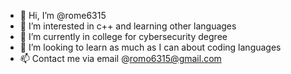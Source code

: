 - 👋 Hi, I’m @rome6315
- 👀 I’m interested in c++ and learning other languages
- 🌱 I’m currently in college for cybersecurity degree
- 💞️ I’m looking to learn as much as I can about coding languages
- 📫 Contact me via email @romo6315@gmail.com

<!---
rome6315/rome6315 is a ✨ special ✨ repository because its `README.md` (this file) appears on your GitHub profile.
You can click the Preview link to take a look at your changes.
--->
